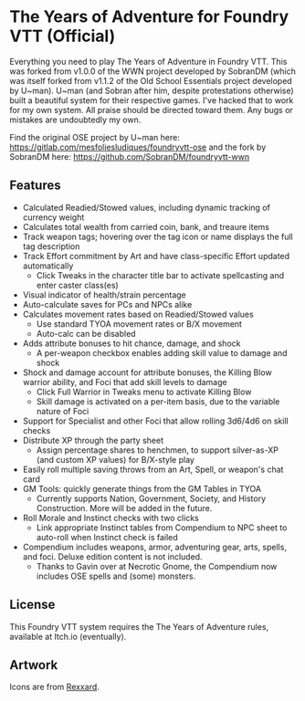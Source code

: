 # The Years of Adventure for Foundry VTT (Official)
Everything you need to play The Years of Adventure in Foundry VTT. This was forked from v1.0.0 of the WWN project developed by SobranDM (which was itself forked from v1.1.2 of the Old School Essentials project developed by U~man). U~man (and Sobran after him, despite protestations otherwise) built a beautiful system for their respective games. I've hacked that to work for my own system. All praise should be directed toward them. Any bugs or mistakes are undoubtedly my own.

Find the original OSE project by U~man here: https://gitlab.com/mesfoliesludiques/foundryvtt-ose and the fork by SobranDM here: https://github.com/SobranDM/foundryvtt-wwn
## Features
* Calculated Readied/Stowed values, including dynamic tracking of currency weight
* Calculates total wealth from carried coin, bank, and treaure items
* Track weapon tags; hovering over the tag icon or name displays the full tag description
* Track Effort commitment by Art and have class-specific Effort updated automatically
    * Click Tweaks in the character title bar to activate spellcasting and enter caster class(es)
* Visual indicator of health/strain percentage
* Auto-calculate saves for PCs and NPCs alike
* Calculates movement rates based on Readied/Stowed values
    * Use standard TYOA movement rates or B/X movement
    * Auto-calc can be disabled
* Adds attribute bonuses to hit chance, damage, and shock
    * A per-weapon checkbox enables adding skill value to damage and shock
* Shock and damage account for attribute bonuses, the Killing Blow warrior ability, and Foci that add skill levels to damage
    * Click Full Warrior in Tweaks menu to activate Killing Blow
    * Skill damage is activated on a per-item basis, due to the variable nature of Foci
* Support for Specialist and other Foci that allow rolling 3d6/4d6 on skill checks
* Distribute XP through the party sheet
    * Assign percentage shares to henchmen, to support silver-as-XP (and custom XP values) for B/X-style play
* Easily roll multiple saving throws from an Art, Spell, or weapon's chat card
* GM Tools: quickly generate things from the GM Tables in TYOA
    * Currently supports Nation, Government, Society, and History Construction. More will be added in the future.
* Roll Morale and Instinct checks with two clicks
    * Link appropriate Instinct tables from Compendium to NPC sheet to auto-roll when Instinct check is failed
* Compendium includes weapons, armor, adventuring gear, arts, spells, and foci. Deluxe edition content is not included.
    * Thanks to Gavin over at Necrotic Gnome, the Compendium now includes OSE spells and (some) monsters.
## License
This Foundry VTT system requires the The Years of Adventure rules, available at Itch.io (eventually).

## Artwork
Icons are from [Rexxard](https://assetstore.unity.com/packages/2d/gui/icons/flat-skills-icons-82713).